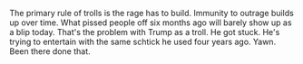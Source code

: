The primary rule of trolls is the rage has to build. Immunity to outrage builds up over time. What pissed people off six months ago will barely show up as a blip today. That's the problem with Trump as a troll. He got stuck. He's trying to entertain with the same schtick he used four years ago. Yawn. Been there done that. 
